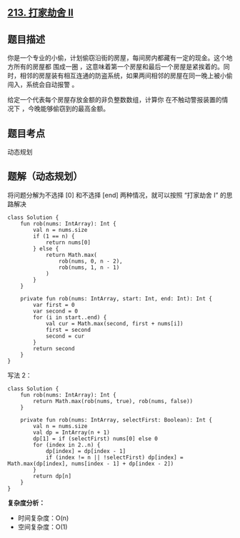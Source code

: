 ## [213. 打家劫舍 II](https://leetcode.cn/problems/house-robber-ii/description/)

## 题目描述

你是一个专业的小偷，计划偷窃沿街的房屋，每间房内都藏有一定的现金。这个地方所有的房屋都 围成一圈 ，这意味着第一个房屋和最后一个房屋是紧挨着的。同时，相邻的房屋装有相互连通的防盗系统，如果两间相邻的房屋在同一晚上被小偷闯入，系统会自动报警 。

给定一个代表每个房屋存放金额的非负整数数组，计算你 在不触动警报装置的情况下 ，今晚能够偷窃到的最高金额。

## 题目考点

动态规划

## 题解（动态规划）

将问题分解为不选择 [0] 和不选择 [end] 两种情况，就可以按照 “打家劫舍 I” 的思路解决
 
```
class Solution {
    fun rob(nums: IntArray): Int {
        val n = nums.size
        if (1 == n) {
            return nums[0]
        } else {
            return Math.max(
                rob(nums, 0, n - 2),
                rob(nums, 1, n - 1)
            )
        }
    }

    private fun rob(nums: IntArray, start: Int, end: Int): Int {
        var first = 0
        var second = 0
        for (i in start..end) {
            val cur = Math.max(second, first + nums[i])
            first = second
            second = cur
        }
        return second
    }
}
```

写法 2：

```
class Solution {
    fun rob(nums: IntArray): Int {
        return Math.max(rob(nums, true), rob(nums, false))
    }

    private fun rob(nums: IntArray, selectFirst: Boolean): Int {
        val n = nums.size
        val dp = IntArray(n + 1)
        dp[1] = if (selectFirst) nums[0] else 0
        for (index in 2..n) {
            dp[index] = dp[index - 1]
            if (index != n || !selectFirst) dp[index] = Math.max(dp[index], nums[index - 1] + dp[index - 2])
        }
        return dp[n]
    }
}
```

**复杂度分析：**

- 时间复杂度：O(n)
- 空间复杂度：O(1) 
